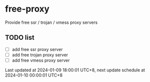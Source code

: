 
# free-proxy
Provide free ssr / trojan / vmess proxy servers


## TODO list
- [ ] add free ssr proxy server
- [ ] add free trojan proxy server
- [ ] add free vmess proxy server

Last updated at 2024-01-09 18:00:01 UTC+8, next update schedule at 2024-01-10 00:00:01 UTC+8

